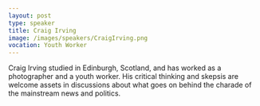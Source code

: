 ```yaml
---
layout: post
type: speaker
title: Craig Irving
image: /images/speakers/CraigIrving.png
vocation: Youth Worker
---
```

Craig Irving studied in Edinburgh, Scotland, and has worked as a photographer and a youth worker. His critical thinking and skepsis are welcome assets in discussions about what goes on behind the charade of the mainstream news and politics.